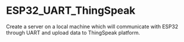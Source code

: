 # ESP32_UART_ThingSpeak

Create a server on a local machine which will communicate with ESP32 through UART and upload data to ThingSpeak platform.

